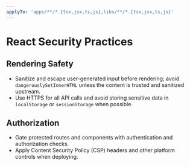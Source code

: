 ```yaml
---
applyTo: 'apps/**/*.{tsx,jsx,ts,js},libs/**/*.{tsx,jsx,ts,js}'
---
```


# React Security Practices

## Rendering Safety

-   Sanitize and escape user-generated input before rendering; avoid `dangerouslySetInnerHTML` unless the content is trusted and sanitized upstream.
-   Use HTTPS for all API calls and avoid storing sensitive data in `localStorage` or `sessionStorage` when possible.

## Authorization

-   Gate protected routes and components with authentication and authorization checks.
-   Apply Content Security Policy (CSP) headers and other platform controls when deploying.
